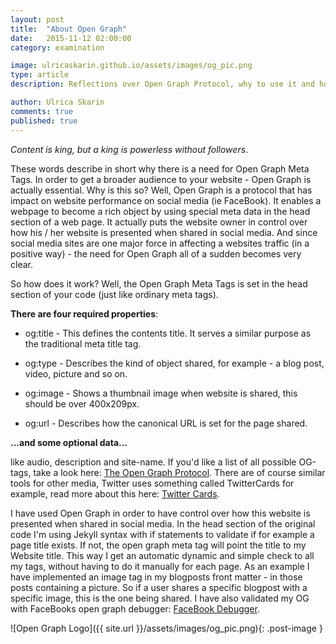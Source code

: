 ```yaml
---
layout: post
title:  "About Open Graph"
date:   2015-11-12 02:00:00
category: examination

image: ulricaskarin.github.io/assets/images/og_pic.png
type: article
description: Reflections over Open Graph Protocol, why to use it and how

author: Ulrica Skarin
comments: true
published: true
---
```


*Content is king, but a king is powerless without followers*.

These words describe in short why there is a need for Open Graph Meta Tags. In order to get a broader audience to
your website - Open Graph is actually essential. Why is this so? Well, Open Graph is a protocol that has impact on
website performance on social media (ie FaceBook). It enables a webpage to become a rich object by using special
meta data in the head section of a web page. It actually puts the website owner in control
over how his / her website is presented when shared in social media. And since social media sites are one major force in
affecting a websites traffic (in a positive way) - the need for Open Graph all of a sudden becomes very clear.

So how does it work? Well, the Open Graph Meta Tags is set in the head section of your code (just like ordinary meta tags).

**There are four required properties**:

- og:title - This defines the contents title. It serves a similar purpose as the traditional meta title tag.

- og:type - Describes the kind of object shared, for example - a blog post, video, picture and so on.

- og:image - Shows a thumbnail image when website is shared, this should be over 400x209px.

- og:url - Describes how the canonical URL is set for the page shared.

**...and some optional data...**

like audio, description and site-name. If you'd like a list of all possible OG-tags, take a look
here: [The Open Graph Protocol][The Open Graph Protocol]. There are of course similar tools for other media,
Twitter uses something called TwitterCards for example, read more about this here: [Twitter Cards][Twitter Cards].

I have used Open Graph in order to have control over how this website is presented when shared
in social media. In the head section of the original code I'm using Jekyll syntax with if statements to validate if for example
a page title exists. If not, the open graph meta tag will point the title to my Website title. This way I get an automatic
dynamic and simple check to all my tags, without having to do it manually for each page. As an example I have
implemented an image tag in my blogposts front matter - in those posts containing a picture. So if a user shares a
specific blogpost with a specific image, this is the one being shared. I have also validated my
OG with FaceBooks open graph debugger: [FaceBook Debugger][FaceBook Debugger].

![Open Graph Logo]({{ site.url }}/assets/images/og_pic.png){: .post-image }


[FaceBook Debugger]: https://developers.facebook.com/tools/debug/
[The Open Graph Protocol]: http://ogp.me/
[Twitter Cards]: http://davidensinger.com/2013/04/supporting-twitter-cards-with-jekyll/
